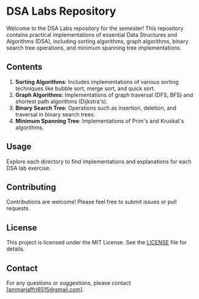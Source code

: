 # DSA Labs Repository

Welcome to the DSA Labs repository for the semester! This repository contains practical implementations of essential Data Structures and Algorithms (DSA), including sorting algorithms, graph algorithms, binary search tree operations, and minimum spanning tree implementations.

## Contents

1. **Sorting Algorithms**: Includes implementations of various sorting techniques like bubble sort, merge sort, and quick sort.
2. **Graph Algorithms**: Implementations of graph traversal (DFS, BFS) and shortest path algorithms (Dijkstra's).
3. **Binary Search Tree**: Operations such as insertion, deletion, and traversal in binary search trees.
4. **Minimum Spanning Tree**: Implementations of Prim's and Kruskal's algorithms.

## Usage

Explore each directory to find implementations and explanations for each DSA lab exercise.

## Contributing

Contributions are welcome! Please feel free to submit issues or pull requests.

## License

This project is licensed under the MIT License. See the [LICENSE](LICENSE) file for details.

## Contact

For any questions or suggestions, please contact [ammarjaffri6515@gmail.com].
